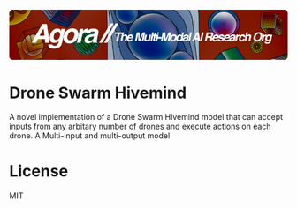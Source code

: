 [![Multi-Modality](agorabanner.png)](https://discord.gg/qUtxnK2NMf)

# Drone Swarm Hivemind
A novel implementation of a Drone Swarm Hivemind model that can accept inputs from any arbitary number of drones and execute actions on each drone. A Multi-input and multi-output model




# License
MIT
